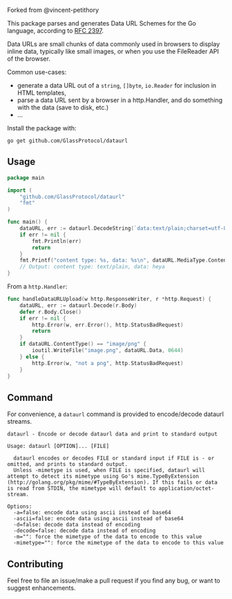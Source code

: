 Forked from @vincent-petithory

This package parses and generates Data URL Schemes for the Go language, according to [RFC 2397](http://tools.ietf.org/html/rfc2397).

Data URLs are small chunks of data commonly used in browsers to display inline data,
typically like small images, or when you use the FileReader API of the browser.

Common use-cases:

 * generate a data URL out of a `string`, `[]byte`, `io.Reader` for inclusion in HTML templates,
 * parse a data URL sent by a browser in a http.Handler, and do something with the data (save to disk, etc.)
 * ...

Install the package with:
~~~
go get github.com/GlassProtocol/dataurl
~~~

## Usage

~~~ go
package main

import (
	"github.com/GlassProtocol/dataurl"
	"fmt"
)

func main() {
	dataURL, err := dataurl.DecodeString(`data:text/plain;charset=utf-8;base64,aGV5YQ==`)
	if err != nil {
		fmt.Println(err)
		return
	}
	fmt.Printf("content type: %s, data: %s\n", dataURL.MediaType.ContentType(), string(dataURL.Data))
	// Output: content type: text/plain, data: heya
}
~~~

From a `http.Handler`:

~~~ go
func handleDataURLUpload(w http.ResponseWriter, r *http.Request) {
	dataURL, err := dataurl.Decode(r.Body)
	defer r.Body.Close()
	if err != nil {
		http.Error(w, err.Error(), http.StatusBadRequest)
		return
	}
	if dataURL.ContentType() == "image/png" {
		ioutil.WriteFile("image.png", dataURL.Data, 0644)
	} else {
		http.Error(w, "not a png", http.StatusBadRequest)
	}
}
~~~

## Command

For convenience, a `dataurl` command is provided to encode/decode dataurl streams.

~~~
dataurl - Encode or decode dataurl data and print to standard output

Usage: dataurl [OPTION]... [FILE]

  dataurl encodes or decodes FILE or standard input if FILE is - or omitted, and prints to standard output.
  Unless -mimetype is used, when FILE is specified, dataurl will attempt to detect its mimetype using Go's mime.TypeByExtension (http://golang.org/pkg/mime/#TypeByExtension). If this fails or data is read from STDIN, the mimetype will default to application/octet-stream.

Options:
  -a=false: encode data using ascii instead of base64
  -ascii=false: encode data using ascii instead of base64
  -d=false: decode data instead of encoding
  -decode=false: decode data instead of encoding
  -m="": force the mimetype of the data to encode to this value
  -mimetype="": force the mimetype of the data to encode to this value
~~~

## Contributing

Feel free to file an issue/make a pull request if you find any bug, or want to suggest enhancements.
